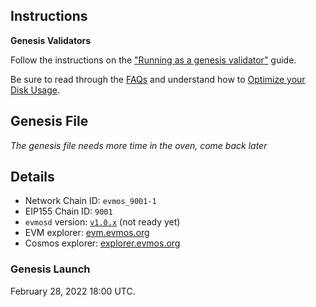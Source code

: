 ## Instructions

**Genesis Validators**

Follow the instructions on the ["Running as a genesis validator"](./run.md) guide.

Be sure to read through the [FAQs](https://evmos.dev/guides/validators/faq.html) and understand how to [Optimize your Disk Usage](https://evmos.dev/guides/validators/disk_optimization.html#disk-usage-optimization).

## Genesis File

_The genesis file needs more time in the oven, come back later_

## Details

- Network Chain ID: `evmos_9001-1`
- EIP155 Chain ID: `9001`
- `evmosd` version: [`v1.0.x`](https://github.com/tharsis/evmos/releases) (not ready yet)
- EVM explorer: [evm.evmos.org](https://evm.evmos.org)
- Cosmos explorer: [explorer.evmos.org](https://explorer.evmos.org)

### Genesis Launch

February 28, 2022 18:00 UTC.
